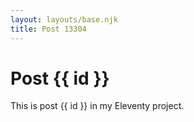 ```yaml
---
layout: layouts/base.njk
title: Post 13304
---
```


# Post {{ id }}

This is post {{ id }} in my Eleventy project.
